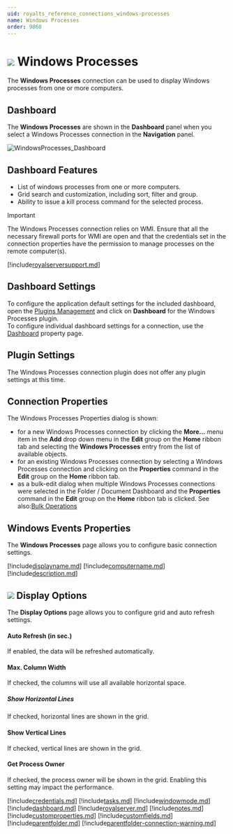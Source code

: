 ```yaml
---
uid: royalts_reference_connections_windows-processes
name: Windows Processes
order: 9860
---
```


# ![](/images/RoyalTS/Plugins/Connections/WindowsProcesses/SVG_PluginIcon_32.svg#img_header) Windows Processes
The **Windows Processes** connection can be used to display Windows processes from one or more computers.

## Dashboard
The **Windows Processes** are shown in the **Dashboard** panel when you select a Windows Processes connection in the **Navigation** panel.

![WindowsProcesses_Dashboard](/images/RoyalTS/Plugins/Connections/WindowsProcesses/windowsprocesses_dashboard.png)

## Dashboard Features
- List of windows processes from one or more computers.
- Grid search and customization, including sort, filter and group.
- Ability to issue a kill process command for the selected process.

> [!Important]
> The Windows Processes connection relies on WMI. Ensure that all the necessary firewall ports for WMI are open and that the credentials set in the connection properties have the permission to manage processes on the remote computer(s).

[!include[royalserversupport.md](~/royalts/_shared/royalserversupport.md)]

## Dashboard Settings
To configure the application default settings for the included dashboard, open the [Plugins Management](xref:royalts_intro_plugins) and click on **Dashboard** for the Windows Processes plugin.  
To configure individual dashboard settings for a connection, use the [Dashboard](#dashboard) property page.

## Plugin Settings
The Windows Processes connection plugin does not offer any plugin settings at this time.

## Connection Properties
The Windows Processes Properties dialog is shown:
- for a new Windows Processes connection by clicking the **More...** menu item in the **Add** drop down menu in the **Edit** group on the **Home** ribbon tab and selecting the **Windows Processes** entry from the list of available objects.
- for an existing Windows Processes connection by selecting a Windows Processes connection and clicking on the **Properties** command in the **Edit** group on the **Home** ribbon tab.
- as a bulk-edit dialog when multiple Windows Processes connections were selected in the Folder / Document Dashboard and the **Properties** command in the **Edit** group on the **Home** ribbon tab is clicked. See also:[Bulk Operations](xref:royalts_tutorials_bulk)

## Windows Events Properties
The **Windows Processes** page allows you to configure basic connection settings.

[!include[displayname.md](~/royalts/_shared/displayname.md)]
[!include[computername.md](~/royalts/_shared/computername.md)]
[!include[description.md](~/royalts/_shared/description.md)]

## ![](/images/RoyalTS/Plugins/Connections/WindowsProcesses/SVG_PageDisplayOptions_32.svg#img_header) Display Options
The **Display Options** page allows you to configure grid and auto refresh settings.

#### Auto Refresh (in sec.)
If enabled, the data will be refreshed automatically.

#### Max. Column Width
If checked, the columns will use all available horizontal space.

##### Show Horizontal Lines
If checked, horizontal lines are shown in the grid.

#### Show Vertical Lines
If checked, vertical lines are shown in the grid.

#### Get Process Owner
If checked, the process owner will be shown in the grid. Enabling this setting may impact the performance.

[!include[credentials.md](~/royalts/_shared/credentials.md)]
[!include[tasks.md](~/royalts/_shared/tasks.md)]
[!include[windowmode.md](~/royalts/_shared/windowmode.md)]
[!include[dashboard.md](~/royalts/_shared/dashboard.md)]
[!include[royalserver.md](~/royalts/_shared/royalserver.md)]
[!include[notes.md](~/royalts/_shared/notes.md)]
[!include[customproperties.md](~/royalts/_shared/customproperties.md)]
[!include[customfields.md](~/royalts/_shared/customfields.md)]
[!include[parentfolder.md](~/royalts/_shared/parentfolder.md)]
[!include[parentfolder-connection-warning.md](~/royalts/_shared/parentfolder-connection-warning.md)]
